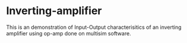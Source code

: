 # Inverting-amplifier


This is an demonstration of Input-Output characterisitics of an inverting amplifier using op-amp done on multisim software.
